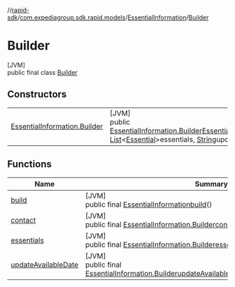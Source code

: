 //[rapid-sdk](../../../../index.md)/[com.expediagroup.sdk.rapid.models](../../index.md)/[EssentialInformation](../index.md)/[Builder](index.md)

# Builder

[JVM]\
public final class [Builder](index.md)

## Constructors

| | |
|---|---|
| [EssentialInformation.Builder](-essential-information.-builder.md) | [JVM]<br>public [EssentialInformation.Builder](index.md)[EssentialInformation.Builder](-essential-information.-builder.md)([SupplyContact](../../-supply-contact/index.md)contact, [List](https://docs.oracle.com/javase/8/docs/api/java/util/List.html)&lt;[Essential](../../-essential/index.md)&gt;essentials, [String](https://docs.oracle.com/javase/8/docs/api/java/lang/String.html)updateAvailableDate) |

## Functions

| Name | Summary |
|---|---|
| [build](build.md) | [JVM]<br>public final [EssentialInformation](../index.md)[build](build.md)() |
| [contact](contact.md) | [JVM]<br>public final [EssentialInformation.Builder](index.md)[contact](contact.md)([SupplyContact](../../-supply-contact/index.md)contact) |
| [essentials](essentials.md) | [JVM]<br>public final [EssentialInformation.Builder](index.md)[essentials](essentials.md)([List](https://docs.oracle.com/javase/8/docs/api/java/util/List.html)&lt;[Essential](../../-essential/index.md)&gt;essentials) |
| [updateAvailableDate](update-available-date.md) | [JVM]<br>public final [EssentialInformation.Builder](index.md)[updateAvailableDate](update-available-date.md)([String](https://docs.oracle.com/javase/8/docs/api/java/lang/String.html)updateAvailableDate) |
